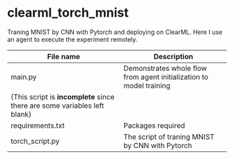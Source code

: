 # clearml_torch_mnist
Traning MNIST by CNN with Pytorch and deploying on ClearML. Here I use an agent to execute the experiment remotely.

|File name|Description|
|--|--|
|main.py|Demonstrates whole flow from agent initialization to model training 
(This script is **incomplete** since there are some variables left blank)|
|requirements.txt|Packages required|
|torch_script.py|The script of traning MNIST by CNN with Pytorch|

